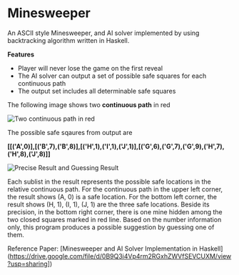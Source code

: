 # Minesweeper

An ASCII style Minesweeper, and AI solver implemented by using backtracking algorithm written in Haskell.

**Features**
- Player will never lose the game on the first reveal
- The AI solver can output a set of possible safe squares for each continuous path
- The output set includes all determinable safe squares

The following image shows two **continuous path** in red

![Two continuous path in red](https://raw.githubusercontent.com/ljishen/Minesweeper/master/Two%20continuous%20path%20in%20red.png)

The possible safe sqaures from output are

**[[('A',0)],[('B',7),('B',8)],[('H',1),('I',1),('J',1)],[('G',6),('G',7),('G',9),('H',7),('H',8),('J',8)]]**

![Precise Result and Guessing Result](https://raw.githubusercontent.com/ljishen/Minesweeper/master/Precise%20Result%20and%20Guessing%20Result.png)

Each sublist in the result represents the possible safe locations in the relative continuous path. For the continuous path in the upper left corner, the result shows (A, 0) is a safe location. For the bottom left corner, the result shows (H, 1), (I, 1), (J, 1) are the three safe locations. Beside its precision, in the bottom right corner, there is one mine hidden among the two closed squares marked in red line. Based on the number information only, this program produces a possible suggestion by guessing one of them.


Reference Paper: [Minesweeper and AI Solver Implementation in Haskell] (https://drive.google.com/file/d/0B9Q3i4Vp4rm2RGxhZWVfSEVCUXM/view?usp=sharing])
